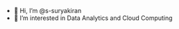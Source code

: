 - 👋  Hi, I’m @s-suryakiran
- 👀  I’m interested in Data Analytics and Cloud Computing


<!---
s-suryakiran-sureshkumar/s-suryakiran-sureshkumar is a ✨ special ✨ repository because its `README.md` (this file) appears on your GitHub profile.
You can click the Preview link to take a look at your changes.
--->
